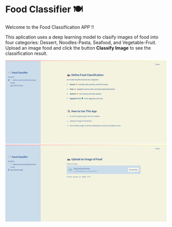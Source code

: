 # Food Classifier 🍽️
Welcome to the Food Classification APP ‼️

This aplication uses a deep learning model to clasify images of food into four categories: Dessert, Noodles-Pasta, Seafood, and Vegetable-Fruit.
Upload an image food and click the button **Classify Image** to see the classification result.


![Food Classifier App Screenshot](./screencapture/screencapture-app.png)
![Food Classifier App Screenshot](./screencapture/screencapture-app2.png)
